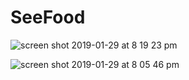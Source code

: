 # SeeFood

![screen shot 2019-01-29 at 8 19 23 pm](https://user-images.githubusercontent.com/33695899/51953762-37223000-2403-11e9-882b-c625cc629edd.png)


![screen shot 2019-01-29 at 8 05 46 pm](https://user-images.githubusercontent.com/33695899/51953258-5455ff00-2401-11e9-87a1-964999b2ff2c.png)
